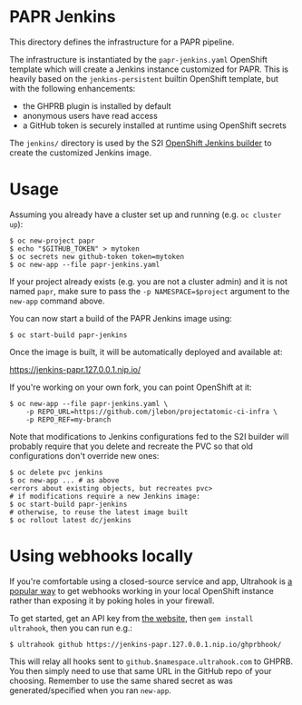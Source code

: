 # PAPR Jenkins

This directory defines the infrastructure for a PAPR pipeline.

The infrastructure is instantiated by the `papr-jenkins.yaml` OpenShift template
which will create a Jenkins instance customized for PAPR. This is heavily based
on the `jenkins-persistent` builtin OpenShift template, but with the following
enhancements:

- the GHPRB plugin is installed by default
- anonymous users have read access
- a GitHub token is securely installed at runtime using OpenShift secrets

The `jenkins/` directory is used by the S2I
[OpenShift Jenkins builder](https://github.com/openshift/jenkins/tree/8e58d88#installing-using-s2i-build)
to create the customized Jenkins image.

# Usage

Assuming you already have a cluster set up and running (e.g. `oc cluster up`):

```
$ oc new-project papr
$ echo "$GITHUB_TOKEN" > mytoken
$ oc secrets new github-token token=mytoken
$ oc new-app --file papr-jenkins.yaml
```

If your project already exists (e.g. you are not a cluster admin) and it is not
named `papr`, make sure to pass the `-p NAMESPACE=$project` argument to the
`new-app` command above.

You can now start a build of the PAPR Jenkins image using:

```
$ oc start-build papr-jenkins
```

Once the image is built, it will be automatically deployed and available at:

https://jenkins-papr.127.0.0.1.nip.io/

If you're working on your own fork, you can point OpenShift at it:

```
$ oc new-app --file papr-jenkins.yaml \
    -p REPO_URL=https://github.com/jlebon/projectatomic-ci-infra \
    -p REPO_REF=my-branch
```

Note that modifications to Jenkins configurations fed to the S2I builder will
probably require that you delete and recreate the PVC so that old configurations
don't override new ones:


```
$ oc delete pvc jenkins
$ oc new-app ... # as above
<errors about existing objects, but recreates pvc>
# if modifications require a new Jenkins image:
$ oc start-build papr-jenkins
# otherwise, to reuse the latest image built
$ oc rollout latest dc/jenkins
```

# Using webhooks locally

If you're comfortable using a closed-source service and app, Ultrahook is
[a popular way](https://blog.openshift.com/using-github-hooks-with-your-local-openshift-environment/)
to get webhooks working in your local OpenShift instance rather than exposing it
by poking holes in your firewall.

To get started, get an API key from
[the website](http://www.ultrahook.com/register), then `gem install ultrahook`,
then you can run e.g.:

```
$ ultrahook github https://jenkins-papr.127.0.0.1.nip.io/ghprbhook/
```

This will relay all hooks sent to `github.$namespace.ultrahook.com` to GHPRB.
You then simply need to use that same URL in the GitHub repo of your choosing.
Remember to use the same shared secret as was generated/specified when you ran
`new-app`.
